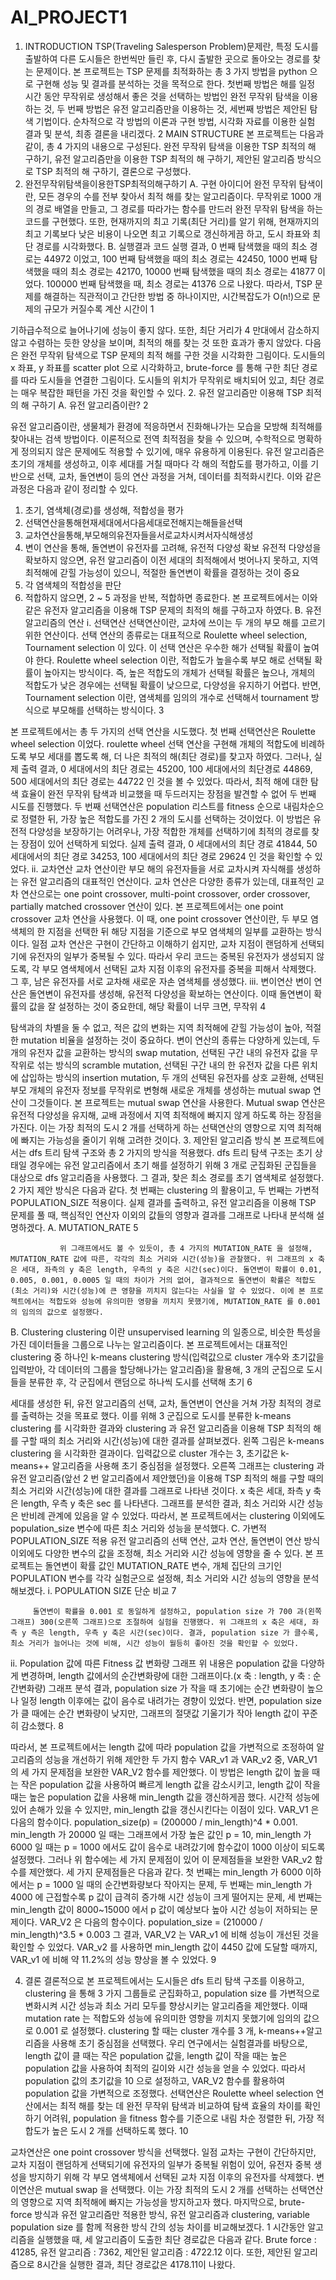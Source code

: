 # AI_PROJECT1

1. INTRODUCTION
TSP(Traveling Salesperson Problem)문제란, 특정 도시를 출발하여 다른 도시들은 한번씩만 들린 후, 다시 출발한 곳으로 돌아오는 경로를 찾는 문제이다.
본 프로젝트는 TSP 문제를 최적화하는 총 3 가지 방법을 python 으로 구현해 성능 및 결과를 분석하는 것을 목적으로 한다. 첫번째 방법은 해를 일정 시간 동안 무작위로 생성해서 좋은 것을 선택하는 방법인 완전 무작위 탐색을 이용하는 것, 두 번째 방법은 유전 알고리즘만을 이용하는 것, 세번째 방법은 제안된 탐색 기법이다. 순차적으로 각 방법의 이론과 구현 방법, 시각화 자료를 이용한 실험 결과 및 분석, 최종 결론을 내리겠다.
2 MAIN STRUCTURE
본 프로젝트는 다음과 같이, 총 4 가지의 내용으로 구성된다. 완전 무작위 탐색을 이용한 TSP 최적의 해 구하기, 유전 알고리즘만을 이용한 TSP 최적의 해 구하기, 제안된 알고리즘 방식으로 TSP 최적의 해 구하기, 결론으로 구성했다.
1. 완전무작위탐색을이용한TSP최적의해구하기 A. 구현 아이디어
완전 무작위 탐색이란, 모든 경우의 수를 전부 찾아서 최적 해를 찾는 알고리즘이다. 무작위로 1000 개의 경로 배열을 만들고, 그 경로를 따라가는 함수를 만드러 완전 무작위 탐색을 하는 코드를 구현했다. 또한, 현재까지의 최고 기록(최단 거리)를 알기 위해, 현재까지의 최고 기록보다 낮은 비용이 나오면 최고 기록으로 갱신하게끔 하고, 도시 좌표와 최단 경로를 시각화했다.
B. 실행결과
코드 실행 결과, 0 번째 탐색했을 때의 최소 경로는 44972 이었고, 100 번째 탐색했을 때의 최소 경로는 42450, 1000 번째 탐색했을 때의 최소 경로는 42170, 10000 번째 탐색했을 때의 최소 경로는 41877 이었다. 100000 번째 탐색했을 때, 최소 경로는 41376 으로 나왔다. 따라서, TSP 문제를 해결하는 직관적이고 간단한 방법 중 하나이지만, 시간복잡도가 O(n!)으로 문제의 규모가 커질수록 계산 시간이
1
  
기하급수적으로 늘어나기에 성능이 좋지 않다. 또한, 최단 거리가 4 만대에서 감소하지 않고 수렴하는 듯한 양상을 보이며, 최적의 해를 찾는 것 또한 효과가 좋지 않았다.
다음은 완전 무작위 탐색으로 TSP 문제의 최적 해를 구한 것을 시각화한 그림이다. 도시들의 x 좌표, y 좌표를 scatter plot 으로 시각화하고, brute-force 를 통해 구한 최단 경로를 따라 도시들을 연결한 그림이다.
도시들의 위치가 무작위로 배치되어 있고, 최단 경로는 매우 복잡한 패턴을 가진 것을 확인할 수 있다.
2. 유전 알고리즘만 이용해 TSP 최적의 해 구하기 A. 유전 알고리즘이란?
2
 
유전 알고리즘이란, 생물체가 환경에 적응하면서 진화해나가는 모습을 모방해 최적해를 찾아내는 검색 방법이다. 이론적으로 전역 최적점을 찾을 수 있으며, 수학적으로 명확하게 정의되지 않은 문제에도 적용할 수 있기에, 매우 유용하게 이용된다.
유전 알고리즘은 초기의 개체를 생성하고, 이후 세대를 거칠 때마다 각 해의 적합도를 평가하고, 이를 기반으로 선택, 교차, 돌연변이 등의 연산 과정을 거쳐, 데이터를 최적화시킨다. 이와 같은 과정은 다음과 같이 정리할 수 있다.
1. 초기, 염색체(경로)를 생성해, 적합성을 평가
2. 선택연산을통해현재세대에서다음세대로전해지는해들을선택
3. 교차연산을통해,부모해의유전자들을서로교차시켜서자식해생성
4. 변이 연산을 통해, 돌연변이 유전자를 고려해, 유전적 다양성 확보
유전적 다양성을 확보하지 않으면, 유전 알고리즘이 이전 세대의 최적해에서 벗어나지 못하고, 지역 최적해에 갇힐 가능성이 있으니, 적절한 돌연변이 확률을 결정하는 것이 중요
5. 각 염색체의 적합성을 판단
6. 적합하지 않으면, 2 ~ 5 과정을 반복, 적합하면 종료한다.
본 프로젝트에서는 이와 같은 유전자 알고리즘을 이용해 TSP 문제의 최적의 해를 구하고자 하였다.
B. 유전 알고리즘의 연산 i. 선택연산
선택연산이란, 교차에 쓰이는 두 개의 부모 해를 고르기 위한 연산이다. 선택 연산의 종류로는 대표적으로 Roulette wheel selection, Tournament selection 이 있다. 이 선택 연산은 우수한 해가 선택될 확률이 높여야 한다.
Roulette wheel selection 이란, 적합도가 높을수록 부모 해로 선택될 확률이 높아지는 방식이다. 즉, 높은 적합도의 개체가 선택될 확률은 높으나, 개체의 적합도가 낮은 경우에는 선택될 확률이 낮으므로, 다양성을 유지하기 어렵다. 반면, Tournament selection 이란, 염색체를 임의의 개수로 선택해서 tournament 방식으로 부모해를 선택하는 방식이다.
3

본 프로젝트에서는 총 두 가지의 선택 연산을 시도했다. 첫 번째 선택연산은 Roulette wheel selection 이었다. roulette wheel 선택 연산을 구현해 개체의 적합도에 비례하도록 부모 세대를 뽑도록 해, 더 나은 최적의 해(최단 경로)를 찾고자 하였다. 그러나, 실제 출력 결과,
0 세대에서의 최단 경로는 45200, 100 세대에서의 최단경로 44869, 500 세대에서의 최단 경로는 44722 인 것을 볼 수 있었다. 따라서, 최적 해에 대한 탐색 효율이 완전 무작위 탐색과 비교했을 때 두드러지는 장점을 발견할 수 없어 두 번째 시도를 진행했다.
두 번째 선택연산은 population 리스트를 fitness 순으로 내림차순으로 정렬한 뒤, 가장 높은 적합도를 가진 2 개의 도시를 선택하는 것이었다. 이 방법은 유전적 다양성을 보장하기는 어려우나, 가장 적합한 개체를 선택하기에 최적의 경로를 찾는 장점이 있어 선택하게 되었다. 실제 출력 결과, 0 세대에서의 최단 경로 41844, 50 세대에서의 최단 경로 34253,
100 세대에서의 최단 경로 29624 인 것을 확인할 수 있었다.
ii. 교차연산
교차 연산이란 부모 해의 유전자들을 서로 교차시켜 자식해를 생성하는 유전 알고리즘의 대표적인 연산이다. 교차 연산은 다양한 종류가 있는데, 대표적인 교차 연산으로는 one point crossover, multi-point crossover, order crossover, partially matched crossover 연산이 있다.
본 프로젝트에서는 one point crossover 교차 연산을 사용했다. 이 때, one point crossover 연산이란, 두 부모 염색체의 한 지점을 선택한 뒤 해당 지점을 기준으로 부모 염색체의 일부를 교환하는 방식이다. 일점 교차 연산은 구현이 간단하고 이해하기 쉽지만, 교차 지점이 랜덤하게 선택되기에 유전자의 일부가 중복될 수 있다. 따라서 우리 코드는 중복된 유전자가 생성되지 않도록, 각 부모 염색체에서 선택된 교차 지점 이후의 유전자를 중복을 피해서 삭제했다. 그 후, 남은 유전자를 서로 교차해 새로운 자손 염색체를 생성했다.
iii. 변이연산
변이 연산은 돌연변이 유전자를 생성해, 유전적 다양성을 확보하는 연산이다. 이때 돌연변이 확률의 값을 잘 설정하는 것이 중요한데, 해당 확률이 너무 크면, 무작위
4

탐색과의 차별을 둘 수 없고, 적은 값의 변화는 지역 최적해에 갇힐 가능성이 높아, 적절한 mutation 비율을 설정하는 것이 중요하다.
변이 연산의 종류는 다양하게 있는데, 두 개의 유전자 값을 교환하는 방식의 swap mutation, 선택된 구간 내의 유전자 값을 무작위로 섞는 방식의 scramble mutation, 선택된 구간 내의 한 유전자 값을 다른 위치에 삽입하는 방식의 insertion mutation, 두 개의 선택된 유전자를 상호 교환해, 선택된 부모 개체의 유전자 정보를 무작위로 변형해 새로운 개체를 생성하는 mutual swap 연산이 그것들이다.
본 프로젝트는 mutual swap 연산을 사용한다. Mutual swap 연산은 유전적 다양성을 유지해, 교배 과정에서 지역 최적해에 빠지지 않게 하도록 하는 장점을 가진다. 이는 가장 최적의 도시 2 개를 선택하게 하는 선택연산의 영향으로 지역 최적해에 빠지는 가능성을 줄이기 위해 고려한 것이다.
3. 제안된 알고리즘 방식
본 프로젝트에서는 dfs 트리 탐색 구조와 총 2 가지의 방식을 적용했다. dfs 트리 탐색 구조는 초기 상태일 경우에는 유전 알고리즘에서 초기 해를 설정하기 위해 3 개로 군집화된 군집들을 대상으로 dfs 알고리즘을 사용했다. 그 결과, 찾은 최소 경로를 초기 염색체로 설정했다.
2 가지 제안 방식은 다음과 같다. 첫 번째는 clustering 의 활용이고, 두 번째는 가변적 POPULATION_SIZE 적용이다. 실제 결과를 출력하고, 유전 알고리즘을 이용해 TSP 문제를 풀 때, 핵심적인 연산자 이외의 값들의 영향과 결과를 그래프로 나타내 분석해 설명하겠다.
A. MUTATION_RATE
5

               위 그래프에서도 볼 수 있듯이, 총 4 가지의 MUTATION_RATE 을 설정해, MUTATION_RATE 값에 따른, 각각의 최소 거리와 시간(성능)을 관찰했다. 위 그래프의 x 축은 세대, 좌측의 y 축은 length, 우측의 y 축은 시간(sec)이다. 돌연변이 확률이 0.01, 0.005, 0.001, 0.0005 일 때의 차이가 거의 없어, 결과적으로 돌연변이 확률은 적합도(최소 거리)와 시간(성능)에 큰 영향을 끼치지 않는다는 사실을 알 수 있었다. 이에 본 프로젝트에서는 적합도와 성능에 유의미한 영향을 끼치지 못했기에, MUTATION_RATE 를 0.001 의 임의의 값으로 설정했다.
B. Clustering
clustering 이란 unsupervised learning 의 일종으로, 비슷한 특성을 가진 데이터들을 그룹으로 나누는 알고리즘이다. 본 프로젝트에서는 대표적인 clustering 중 하나인 k-means clustering 방식(입력값으로 cluster 개수와 초기값을 입력받아, 각 데이터의 그룹을 할당해나가는 알고리즘)을 활용해, 3 개의 군집으로 도시들을 분류한 후, 각 군집에서 랜덤으로 하나씩 도시를 선택해 초기
6

세대를 생성한 뒤, 유전 알고리즘의 선택, 교차, 돌연변이 연산을 거쳐 가장 최적의 경로를 출력하는 것을 목표로 했다. 이를 위해 3 군집으로 도시를 분류한 k-means clustering 를 시각화한 결과와 clustering 과 유전 알고리즘을 이용해 TSP 최적의 해를 구할 때의 최소 거리와 시간(성능)에 대한 결과를 살펴보겠다.
왼쪽 그림은 k-means clustering 을 시각화한 결과이다. 입력값으로 cluster 개수는 3, 초기값은 k-means++ 알고리즘을 사용해 초기 중심점을 설정했다. 오른쪽 그래프는 clustering 과 유전 알고리즘(앞선 2 번 알고리즘에서 제안했던)을 이용해 TSP 최적의 해를 구할 때의 최소 거리와 시간(성능)에 대한 결과를 그래프로 나타낸 것이다. x 축은 세대, 좌측 y 축은 length, 우측 y 축은 sec 를 나타낸다. 그래프를 분석한 결과, 최소 거리와 시간 성능은 반비례 관계에 있음을 알 수 있었다.
따라서, 본 프로젝트에서는 clustering 이외에도 population_size 변수에 따른 최소 거리와 성능을 분석했다.
C. 가변적 POPULATION_SIZE 적용
유전 알고리즘의 선택 연산, 교차 연산, 돌연변이 연산 방식 이외에도 다양한 변수의 값을 조정해, 최소 거리와 시간 성능에 영향을 줄 수 있다. 본 프로젝트는 돌연변이 확률 값인 MUTATION_RATE 변수, 개체 집단의 크기인 POPULATION 변수를 각각 실험군으로 설정해, 최소 거리와 시간 성능의 영향을 분석해보겠다.
i. POPULATION SIZE 단순 비교
7
         
         돌연변이 확률을 0.001 로 동일하게 설정하고, population size 가 700 과(왼쪽 그래프) 300(오른쪽 그래프)으로 조절하여 실험을 진행했다. 위 그래프의 x 축은 세대, 좌측 y 측은 length, 우측 y 축은 시간(sec)이다. 결과, population size 가 클수록, 최소 거리가 늘어나는 것에 비해, 시간 성능이 월등히 좋아진 것을 확인할 수 있었다.
ii. Population 값에 따른 Fitness 값 변화량 그래프
 위 내용은 population 값을 다양하게 변경하며, length 값에서의 순간변화량에 대한 그래프이다.(x 축 : length, y 축 : 순간변화량) 그래프 분석 결과, population size 가 작을 때 초기에는 순간 변화량이 높으나 일정 length 이후에는 값이 음수로 내려가는 경향이 있었다. 반면, population size 가 클 때에는 순간 변화량이 낮지만, 그래프의 절댓값 기울기가 작아
length 값이 꾸준히 감소했다.
8

따라서, 본 프로젝트에서는 length 값에 따라 population 값을 가변적으로 조정하여 알고리즘의 성능을 개선하기 위해 제안한 두 가지 함수 VAR_v1 과 VAR_v2 중, VAR_V1 의 세 가지 문제점을 보완한 VAR_V2 함수를 제안했다. 이 방법은 length 값이 높을 때는 작은 population 값을 사용하여 빠르게 length 값을 감소시키고, length 값이 작을 때는 높은 population 값을 사용해 min_length 값을 갱신하게끔 했다. 시간적 성능에 있어 손해가 있을 수 있지만, min_length 값을 갱신시킨다는 이점이 있다.
VAR_V1 은 다음의 함수이다. population_size(p) = (200000 / min_length)^4 * 0.001.
min_length 가 20000 일 때는 그래프에서 가장 높은 값인 p = 10, min_length 가 6000 일 때는 p =
1000 에서도 값이 음수로 내려갔기에 함수값이 1000 이상이 되도록 설정했다. 그러나 위
함수에는 세 가지 문제점이 있어 이 문제점들을 보완한 VAR_v2 함수를 제안했다. 세 가지
문제점들은 다음과 같다. 첫 번째는 min_length 가 6000 이하에서는 p = 1000 일 때의
순간변화량보다 작아지는 문제, 두 번째는 min_length 가 4000 에 근접할수록 p 값이 급격히
증가해 시간 성능이 크게 떨어지는 문제, 세 번째는 min_length 값이 8000~15000 에서 p 값이
예상보다 높아 시간 성능이 저하되는 문제이다. VAR_V2 은 다음의 함수이다. population_size = (210000 / min_length)^3.5 * 0.003
그 결과, VAR_V2 는 VAR_v1 에 비해 성능이 개선된 것을 확인할 수 있었다. VAR_v2 를 사용하면 min_length 값이 4450 값에 도달할 때까지, VAR_v1 에 비해 약 11.2%의 성능 향상을 볼 수 있었다.
         9

4. 결론
결론적으로 본 프로젝트에서는 도시들은 dfs 트리 탐색 구조를 이용하고, clustering 을 통해 3 가지 그룹들로 군집화하고, population size 를 가변적으로 변화시켜 시간 성능과 최소 거리 모두를 향상시키는 알고리즘을 제안했다. 이때 mutation rate 는 적합도와 성능에 유의미한 영향을 끼치지 못했기에 임의의 값으로 0.001 로 설정했다. clustering 할 때는 cluster 개수를 3 개, k-means++알고리즘을 사용해 초기 중심점을 선택했다. 우리 연구에서는 실험결과를 바탕으로, length 값이 클 때는 작은 population 값을, length 값이 작을 때는 높은 population 값을 사용하여 최적의 길이와 시간 성능을 얻을 수 있었다. 따라서 population 값의 초기값을 10 으로 설정하고, VAR_V2 함수를 활용하여 population 값을 가변적으로 조정했다.
선택연산은 Roulette wheel selection 연산에서는 최적 해를 찾는 데 완전 무작위 탐색과 비교하여 탐색 효율의 차이를 확인하기 어려워, population 을 fitness 함수를 기준으로 내림 차순 정렬한 뒤, 가장 적합도가 높은 도시 2 개를 선택하도록 했다.
10
 
교차연산은 one point crossover 방식을 선택했다. 일점 교차는 구현이 간단하지만, 교차 지점이 랜덤하게 선택되기에 유전자의 일부가 중복될 위험이 있어, 유전자 중복 생성을 방지하기 위해 각 부모 염색체에서 선택된 교차 지점 이후의 유전자를 삭제했다.
변이연산은 mutual swap 을 선택했다. 이는 가장 최적의 도시 2 개를 선택하는 선택연산의 영향으로 지역 최적해에 빠지는 가능성을 방지하고자 했다.
마지막으로, brute-force 방식과 유전 알고리즘만 적용한 방식, 유전 알고리즘과 clustering, variable population size 를 함께 적용한 방식 간의 성능 차이를 비교해보겠다.
1 시간동안 알고리즘을 실행했을 때, 세 알고리즘이 도출한 최단 경로값은 다음과 같다. Brute force : 41285, 유전 알고리즘 : 7362, 제안된 알고리즘 : 4722.12 이다. 또한, 제안된 알고리즘으로 8시간을 실행한 결과, 최단 경로값은 4178.11이 나왔다.
